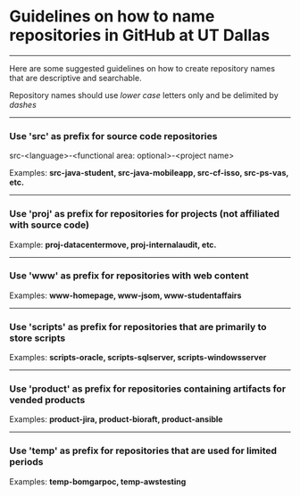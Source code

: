 # Guidelines on how to name repositories in GitHub at UT Dallas

***
Here are some suggested guidelines on how to create repository names that are descriptive and searchable. 

Repository names should use *lower case* letters only and be delimited by *dashes*

***
### Use 'src' as prefix for source code repositories

src-&lt;language>-&lt;functional area: optional>-&lt;project name>

Examples: **src-java-student, src-java-mobileapp, src-cf-isso, src-ps-vas, etc.**

***
### Use 'proj' as prefix for repositories for projects (not affiliated with source code)
Example: **proj-datacentermove, proj-internalaudit, etc.**

***
### Use 'www' as prefix for repositories with web content
Examples: **www-homepage, www-jsom, www-studentaffairs**

***
### Use 'scripts' as prefix for repositories that are primarily to store scripts
Examples: **scripts-oracle, scripts-sqlserver, scripts-windowsserver** 

***
### Use 'product' as prefix for repositories containing artifacts for vended products
Examples: **product-jira, product-bioraft, product-ansible**

***
### Use 'temp' as prefix for repositories that are used for limited periods
Examples: **temp-bomgarpoc, temp-awstesting**
